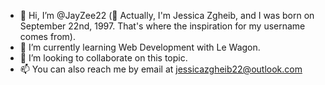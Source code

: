 - 👋 Hi, I’m @JayZee22 (👀 Actually, I'm Jessica Zgheib, and I was born on September 22nd, 1997. That's where the inspiration for my username comes from).
- 🌱 I’m currently learning Web Development with Le Wagon.
- 💞️ I’m looking to collaborate on this topic.
- 📫 You can also reach me by email at jessicazgheib22@outlook.com 

<!---
JayZee22/JayZee22 is a ✨ special ✨ repository because its `README.md` (this file) appears on your GitHub profile.
You can click the Preview link to take a look at your changes.
--->
